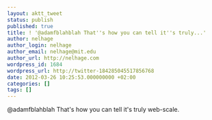 ```yaml
---
layout: aktt_tweet
status: publish
published: true
title: ! '@adamfblahblah That''s how you can tell it''s truly...'
author: nelhage
author_login: nelhage
author_email: nelhage@mit.edu
author_url: http://nelhage.com
wordpress_id: 1684
wordpress_url: http://twitter-184285045517856768
date: 2012-03-26 10:25:53.000000000 +02:00
categories: []
tags: []
---
```

@adamfblahblah That's how you can tell it's truly web-scale.
